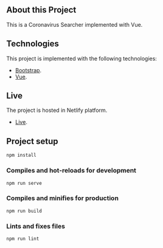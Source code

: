 ## About this Project

This is a Coronavirus Searcher implemented with Vue. 

## Technologies

This project is implemented with the following technologies:

-   [Bootstrap](https://getbootstrap.com/).
-   [Vue](https://vuejs.org/).

## Live

The project is hosted in Netlify platform.

-   [Live](https://coronavirusearcher.netlify.app/).

## Project setup
```
npm install
```

### Compiles and hot-reloads for development
```
npm run serve
```

### Compiles and minifies for production
```
npm run build
```

### Lints and fixes files
```
npm run lint
```
